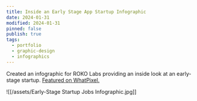 ```yaml
---
title: Inside an Early Stage App Startup Infographic
date: 2024-01-31
modified: 2024-01-31
pinned: false
publish: true
tags:
  - portfolio
  - graphic-design
  - infographics
---
```

Created an infographic for ROKO Labs providing an inside look at an early-stage startup. [Featured on WhatPixel.](https://whatpixel.com/infographic-jobs-found-in-early-stage-tech-startups/)

![[/assets/Early-Stage Startup Jobs Infographic.jpg]]

